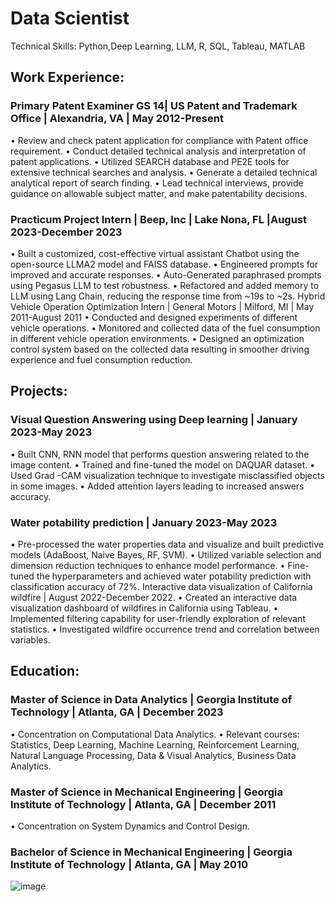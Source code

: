 # Data Scientist
Technical Skills: Python,Deep Learning, LLM, R, SQL, Tableau, MATLAB

##  Work Experience:
### Primary Patent Examiner GS 14| US Patent and Trademark Office | Alexandria, VA | May 2012-Present
•	Review and check patent application for compliance with Patent office requirement.
•	Conduct detailed technical analysis and interpretation of patent applications.
•	Utilized SEARCH database and PE2E tools for extensive technical searches and analysis.
•	Generate a detailed technical analytical report of search finding.
•	Lead technical interviews, provide guidance on allowable subject matter, and make patentability decisions. 
### Practicum Project Intern | Beep, Inc | Lake Nona, FL |August 2023-December 2023
•	Built a customized, cost-effective virtual assistant Chatbot using the open-source LLMA2 model and FAISS database.
•	Engineered prompts for improved and accurate responses.
•	Auto-Generated paraphrased prompts using Pegasus LLM to test robustness.
•	Refactored and added memory to LLM using Lang Chain, reducing the response time from ~19s to ~2s.
Hybrid Vehicle Operation Optimization Intern | General Motors | Milford, MI | May 2011-August 2011
•	Conducted and designed experiments of different vehicle operations.
•	Monitored and collected data of the fuel consumption in different vehicle operation environments. 
•	Designed an optimization control system based on the collected data resulting in smoother driving experience and fuel consumption reduction.
## Projects:
### Visual Question Answering using Deep learning | January 2023-May 2023
•	Built CNN, RNN model that performs question answering related to the image content.
•	Trained and fine-tuned the model on DAQUAR dataset.
•	Used Grad -CAM visualization technique to investigate misclassified objects in some images. 
•	Added attention layers leading to increased answers accuracy.
### Water potability prediction | January 2023-May 2023
•	Pre-processed the water properties data and visualize and built predictive models (AdaBoost, Naive Bayes, RF, SVM).
•	Utilized variable selection and dimension reduction techniques to enhance model performance.
•	Fine-tuned the hyperparameters and achieved water potability prediction with classification accuracy of 72%.
Interactive data visualization of California wildfire | August 2022-December 2022.
•	Created an interactive data visualization dashboard of wildfires in California using Tableau.
•	Implemented filtering capability for user-friendly exploration of relevant statistics.
•	Investigated wildfire occurrence trend and correlation between variables. 
## Education:
### Master of Science in Data Analytics | Georgia Institute of Technology | Atlanta, GA | December 2023
•	Concentration on Computational Data Analytics.
•	Relevant courses: Statistics, Deep Learning, Machine Learning, Reinforcement Learning, Natural Language Processing, Data & Visual Analytics, Business Data Analytics.
### Master of Science in Mechanical Engineering | Georgia Institute of Technology | Atlanta, GA | December 2011
•	Concentration on System Dynamics and Control Design.
### Bachelor of Science in Mechanical Engineering | Georgia Institute of Technology | Atlanta, GA | May 2010
![image](https://github.com/Zico0001/portfolio/assets/89327309/1a9e4649-0f7b-407a-adbf-994e2c1c7d3d)
